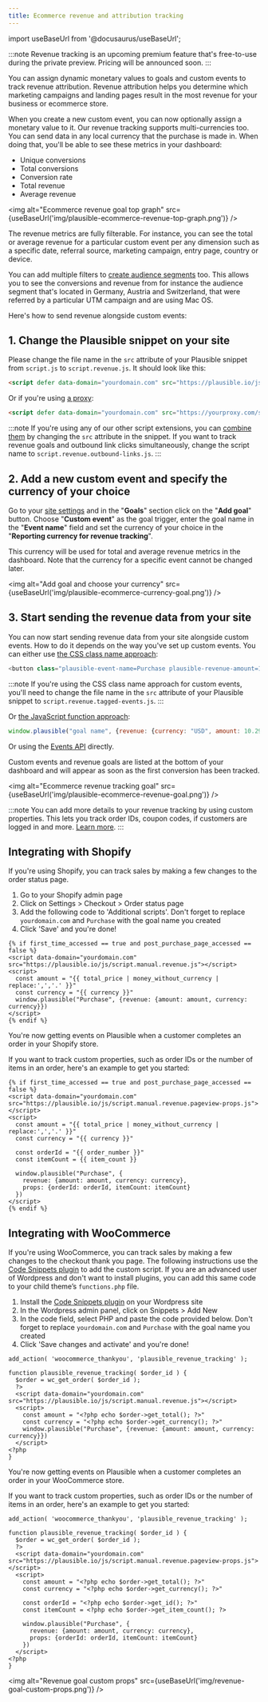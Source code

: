 ```yaml
---
title: Ecommerce revenue and attribution tracking
---
```


import useBaseUrl from '@docusaurus/useBaseUrl';

:::note
Revenue tracking is an upcoming premium feature that's free-to-use during the private preview. Pricing will be announced soon.
:::

You can assign dynamic monetary values to goals and custom events to track revenue attribution. Revenue attribution helps you determine which marketing campaigns and landing pages result in the most revenue for your business or ecommerce store.

When you create a new custom event, you can now optionally assign a monetary value to it. Our revenue tracking supports multi-currencies too. You can send data in any local currency that the purchase is made in. When doing that, you'll be able to see these metrics in your dashboard:

* Unique conversions
* Total conversions
* Conversion rate
* Total revenue
* Average revenue

<img alt="Ecommerce revenue goal top graph" src={useBaseUrl('img/plausible-ecommerce-revenue-top-graph.png')} />

The revenue metrics are fully filterable. For instance, you can see the total or average revenue for a particular custom event per any dimension such as a specific date, referral source, marketing campaign, entry page, country or device. 

You can add multiple filters to [create audience segments](filters-segments.md) too. This allows you to see the conversions and revenue from for instance the audience segment that's located in Germany, Austria and Switzerland, that were referred by a particular UTM campaign and are using Mac OS.

Here's how to send revenue alongside custom events:

## 1. Change the Plausible snippet on your site

Please change the file name in the `src` attribute of your Plausible snippet from `script.js` to `script.revenue.js`. It should look like this:

```html
<script defer data-domain="yourdomain.com" src="https://plausible.io/js/script.revenue.js"></script>
```

Or if you're using [a proxy](/proxy/introduction.md):

```html
<script defer data-domain="yourdomain.com" src="https://yourproxy.com/script.revenue.js"></script>
```

:::note
If you're using any of our other script extensions, you can [combine them](script-extensions.md#you-can-combine-extensions-according-to-your-needs) by changing the `src` attribute in the snippet. If you want to track revenue goals and outbound link clicks simultaneously, change the script name to `script.revenue.outbound-links.js`.
:::

## 2. Add a new custom event and specify the currency of your choice

Go to your [site settings](website-settings.md) and in the "**Goals**" section click on the "**Add goal**" button. Choose "**Custom event**" as the goal trigger, enter the goal name in the "**Event name**" field and set the currency of your choice in the "**Reporting currency for revenue tracking**". 

This currency will be used for total and average revenue metrics in the dashboard. Note that the currency for a specific event cannot be changed later.

<img alt="Add goal and choose your currency" src={useBaseUrl('img/plausible-ecommerce-currency-goal.png')} />

## 3. Start sending the revenue data from your site

You can now start sending revenue data from your site alongside custom events. How to do it depends on the way you've set up custom events. You can either use [the CSS class name approach](custom-event-goals.md):

```javascript
<button class="plausible-event-name=Purchase plausible-revenue-amount=10.29 plausible-revenue-currency=EUR"></button>
```

:::note
If you're using the CSS class name approach for custom events, you'll need to change the file name in the `src` attribute of your Plausible snippet to `script.revenue.tagged-events.js`.
:::

Or [the JavaScript function approach](custom-event-goals.md#trigger-custom-events-manually-with-a-javascript-function):

```javascript
window.plausible("goal name", {revenue: {currency: "USD", amount: 10.29}})
```

Or using the [Events API](events-api.md) directly.

Custom events and revenue goals are listed at the bottom of your dashboard and will appear as soon as the first conversion has been tracked. 

<img alt="Ecommerce revenue tracking goal" src={useBaseUrl('img/plausible-ecommerce-revenue-goal.png')} />

:::note
You can add more details to your revenue tracking by using custom properties. This lets you track order IDs, coupon codes, if customers are logged in and more. [Learn more](/custom-props/introduction.md).
:::

## Integrating with Shopify

If you're using Shopify, you can track sales by making a few changes to the order status page.

1. Go to your Shopify admin page
2. Click on Settings > Checkout > Order status page
3. Add the following code to 'Additional scripts'. Don't forget to replace `yourdomain.com` and `Purchase` with the goal name you created
5. Click 'Save' and you're done!

```liquid
{% if first_time_accessed == true and post_purchase_page_accessed == false %}
<script data-domain="yourdomain.com" src="https://plausible.io/js/script.manual.revenue.js"></script>
<script>
  const amount = "{{ total_price | money_without_currency | replace:',','.' }}"
  const currency = "{{ currency }}"
  window.plausible("Purchase", {revenue: {amount: amount, currency: currency}})
</script>
{% endif %}
```

You're now getting events on Plausible when a customer completes an order in your Shopify store.

If you want to track custom properties, such as order IDs or the number of items in an order, here's an example to get you started:

```
{% if first_time_accessed == true and post_purchase_page_accessed == false %}
<script data-domain="yourdomain.com" src="https://plausible.io/js/script.manual.revenue.pageview-props.js"></script>
<script>
  const amount = "{{ total_price | money_without_currency | replace:',','.' }}"
  const currency = "{{ currency }}"

  const orderId = "{{ order_number }}"
  const itemCount = {{ item_count }}

  window.plausible("Purchase", {
    revenue: {amount: amount, currency: currency},
    props: {orderId: orderId, itemCount: itemCount}
  })
</script>
{% endif %}
```

## Integrating with WooCommerce

If you're using WooCommerce, you can track sales by making a few changes to the checkout thank you page. The following instructions use the [Code Snippets plugin](https://wordpress.org/plugins/code-snippets/) to add the custom script. If you are an advanced user of Wordpress and don't want to install plugins, you can add this same code to your child theme’s `functions.php` file.

1. Install the [Code Snippets plugin](https://wordpress.org/plugins/code-snippets/) on your Wordpress site
2. In the Wordpress admin panel, click on Snippets > Add New
3. In the code field, select PHP and paste the code provided below. Don't forget to replace `yourdomain.com` and `Purchase` with the goal name you created
4. Click 'Save changes and activate' and you're done!

```
add_action( 'woocommerce_thankyou', 'plausible_revenue_tracking' );

function plausible_revenue_tracking( $order_id ) {
  $order = wc_get_order( $order_id );
  ?>
  <script data-domain="yourdomain.com" src="https://plausible.io/js/script.manual.revenue.js"></script>
  <script>
    const amount = "<?php echo $order->get_total(); ?>"
    const currency = "<?php echo $order->get_currency(); ?>"
    window.plausible("Purchase", {revenue: {amount: amount, currency: currency}})
  </script>
<?php
}
```

You're now getting events on Plausible when a customer completes an order in your WooCommerce store.

If you want to track custom properties, such as order IDs or the number of items in an order, here's an example to get you started:

```
add_action( 'woocommerce_thankyou', 'plausible_revenue_tracking' );

function plausible_revenue_tracking( $order_id ) {
  $order = wc_get_order( $order_id );
  ?>
  <script data-domain="yourdomain.com" src="https://plausible.io/js/script.manual.revenue.pageview-props.js"></script>
  <script>
    const amount = "<?php echo $order->get_total(); ?>"
    const currency = "<?php echo $order->get_currency(); ?>"

    const orderId = "<?php echo $order->get_id(); ?>"
    const itemCount = <?php echo $order->get_item_count(); ?>

    window.plausible("Purchase", {
      revenue: {amount: amount, currency: currency},
      props: {orderId: orderId, itemCount: itemCount}
    })
  </script>
<?php
}
```

<img alt="Revenue goal custom props" src={useBaseUrl('img/revenue-goal-custom-props.png')} />

